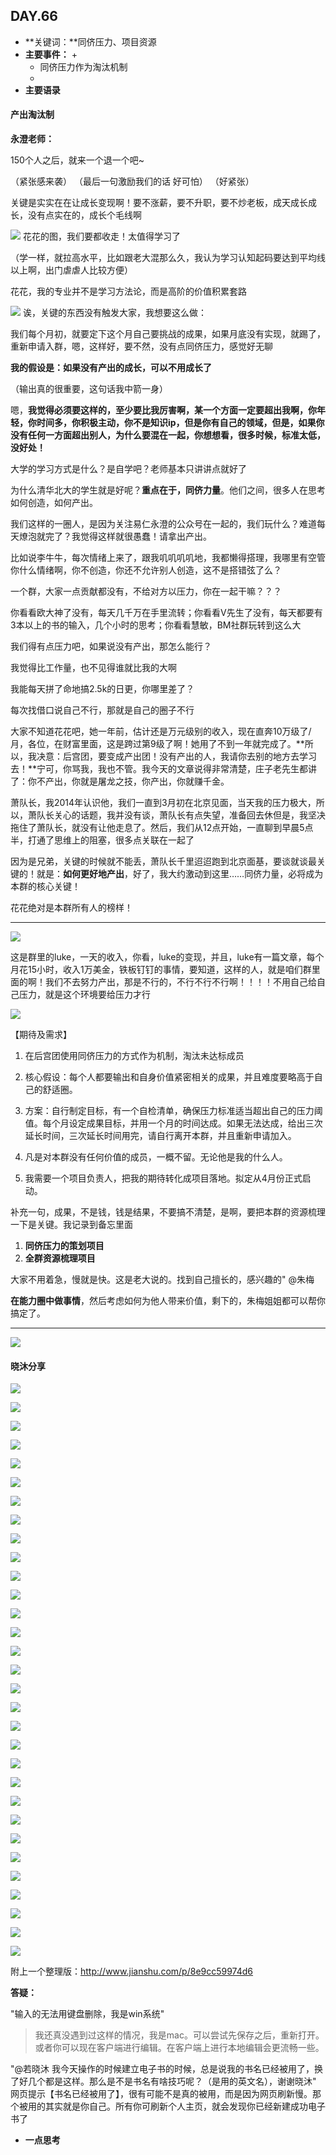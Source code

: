  ## DAY.66
+ **关键词：**同侪压力、项目资源
+ **主要事件：**
    + 
    + 同侪压力作为淘汰机制
    + 
+ **主要语录**

#### 产出淘汰制
**永澄老师：**

150个人之后，就来一个退一个吧~

（紧张感来袭）
（最后一句激励我们的话 好可怕）
（好紧张）

关键是实实在在让成长变现啊！要不涨薪，要不升职，要不炒老板，成天成长成长，没有点实在的，成长个毛线啊


![](./_image/1412dc65c12e7feb3f3b56da0d664ab.png)
花花的图，我们要都收走！太值得学习了

（学一样，就拉高水平，比如跟老大混那么久，我认为学习认知起码要达到平均线以上啊，出门虐虐人比较方便）

花花，我的专业并不是学习方法论，而是高阶的价值积累套路


![](./_image/414207099531896669.png)
诶，关键的东西没有触发大家，我想要这么做：

我们每个月初，就要定下这个月自己要挑战的成果，如果月底没有实现，就踢了，重新申请入群，嗯，这样好，要不然，没有点同侪压力，感觉好无聊

**我的假设是：如果没有产出的成长，可以不用成长了**

（输出真的很重要，这句话我中箭一身）

嗯，**我觉得必须要这样的，至少要比我厉害啊，某一个方面一定要超出我啊，你年轻，你时间多，你积极主动，你不是知识ip，但是你有自己的领域，但是，如果你没有任何一方面超出别人，为什么要混在一起，你想想看，很多时候，标准太低，没好处！**

大学的学习方式是什么？是自学吧？老师基本只讲讲点就好了

为什么清华北大的学生就是好呢？**重点在于，同侪力量**。他们之间，很多人在思考如何创造，如何产出。

我们这样的一圈人，是因为关注易仁永澄的公众号在一起的，我们玩什么？难道每天燎泡就完了？我觉得这样就很愚蠢！请拿出产出。

比如说李牛牛，每次情绪上来了，跟我叽叽叽叽地，我都懒得搭理，我哪里有空管你什么情绪啊，你不创造，你还不允许别人创造，这不是搭错弦了么？

一个群，大家一点贡献都没有，不给对方以压力，你在一起干嘛？？？

你看看欧大神了没有，每天几千万在手里流转；你看看V先生了没有，每天都要有3本以上的书的输入，几个小时的思考；你看看慧敏，BM社群玩转到这么大

我们得有点压力吧，如果说没有产出，那怎么能行？

我觉得比工作量，也不见得谁就比我的大啊

我能每天拼了命地搞2.5k的日更，你哪里差了？

每次找借口说自己不行，那就是自己的圈子不行

大家不知道花花吧，她一年前，估计还是万元级别的收入，现在直奔10万级了/月，各位，在财富里面，这是跨过第9级了啊！她用了不到一年就完成了。**所以，我决意：后宫团，要变成产出团！没有产出的人，我请你去别的地方去学习去！**宁可，你骂我，我也不管。我今天的文章说得非常清楚，庄子老先生都讲了：你不产出，你就是屠龙之技，你产出，你就赚千金。

萧队长，我2014年认识他，我们一直到3月初在北京见面，当天我的压力极大，所以，萧队长关心的话题，我并没有谈，萧队长有点失望，准备回去休但是，我坚决拖住了萧队长，就没有让他走息了。然后，我们从12点开始，一直聊到早晨5点半，打通了思维上的阻塞，很多点关联在一起了

因为是兄弟，关键的时候就不能丢，萧队长千里迢迢跑到北京面基，要谈就谈最关键的！就是：**如何更好地产出**，好了，我大约激动到这里……同侪力量，必将成为本群的核心关键！

花花绝对是本群所有人的榜样！

- - - - ------


![](./_image/7fb1359d32734c68e0247beb50d519a.jpg)

这是群里的luke，一天的收入，你看，luke的变现，并且，luke有一篇文章，每个月花15小时，收入1万美金，铁板钉钉的事情，要知道，这样的人，就是咱们群里面的啊！我们不去努力产出，那是不行的，不行不行不行啊！！！！不用自己给自己压力，就是这个环境要给压力才行


![](./_image/aae222495fa1c25b818834712582f09.jpg)

【期待及需求】

1. 在后宫团使用同侪压力的方式作为机制，淘汰未达标成员

2. 核心假设：每个人都要输出和自身价值紧密相关的成果，并且难度要略高于自己的舒适圈。

3. 方案：自行制定目标，有一个自检清单，确保压力标准适当超出自己的压力阈值。每个月设定成果目标，并用一个月的时间达成。如果无法达成，给出三次延长时间，三次延长时间用完，请自行离开本群，并且重新申请加入。

4. 凡是对本群没有任何价值的成员，一概不留。无论他是我的什么人。


5. 我需要一个项目负责人，把我的期待转化成项目落地。拟定从4月份正式启动。

补充一句，成果，不是钱，钱是结果，不要搞不清楚，是啊，要把本群的资源梳理一下是关键。我记录到备忘里面

1. **同侪压力的策划项目**
2. **全群资源梳理项目**

大家不用着急，慢就是快。这是老大说的。找到自己擅长的，感兴趣的"
@朱梅 

**在能力圈中做事情**，然后考虑如何为他人带来价值，剩下的，朱梅姐姐都可以帮你搞定了。

- - - - ----


![](./_image/580049057834555578.png)


#### 晓沐分享


![](./_image/618fdf36056bee6ab21efc8c5f69eb1.jpg)

![](./_image/365d8341590ef229b2f57ca18f9d83e.jpg)

![](./_image/018ee4626dc21dbcf07e6fea4459382.jpg)

![](./_image/0d03842360582c9df0d5d50fd8f0580.jpg)

![](./_image/cc0ba4a5d1287893e5ac73a23b2bcd7.jpg)

![](./_image/54544e0ff03c6e3eb97b5c6d03980ea.jpg)

![](./_image/21f2a166ac259090fa23b716b98cd32.jpg)

![](./_image/8575d4d0fe06f022bb0a540b75ba921.jpg)

![](./_image/75c325bb17b2cd3a7dd6ed012a9bc5c.jpg)

![](./_image/b0d24d54edf5efc16a5880dea5b68ed.jpg)

![](./_image/24bd58d4ccf1c36be83f7bef03d7650.jpg)

![](./_image/650f48127a7d87221b61ba65edb4c2b.jpg)

![](./_image/33e7e22a4cd63070679a016cddba31d.jpg)

![](./_image/00b2e7439aae2da69cb116973c53923.jpg)

![](./_image/f415e29a1ea67572bb8317043d90d50.jpg)

![](./_image/ee93bcdfb5996de1b9e12ce44efb4a9.jpg)

![](./_image/5548dd6ee77ce596fcf478a041203a5.jpg)

![](./_image/8069a08d6a31380411a43fdeed6a584.jpg)

![](./_image/dd8c4a7078ce2c1739b50567d0d6cbb.jpg)

![](./_image/a8034ac5220ef0b845b9a6fa3786a46.jpg)

![](./_image/45948b743113cfd49c2b03b5e9db84f.jpg)

![](./_image/a442f83b4c832bd75f3efe6e706743c.jpg)

![](./_image/ad5304a2ce8391fea9d5a9e17aad98e.jpg)

![](./_image/faba9caa649147145eedb8d37b57895.jpg)

![](./_image/4efc9ea253888a804dcc2f4fa41cd39.jpg)

![](./_image/918401b61782367fc52bf0641c85933.jpg)

![](./_image/9102f71d3e484ccbd0b7d73b80e8576.jpg)

![](./_image/7703a78bd51fa10ba030379bfeb2d53.jpg)

![](./_image/3e3b469ea221d190520fad62caa913b.jpg)

![](./_image/6add2fc90f35c1708fc5113ad94a76b.jpg)

![](./_image/bb5ec0781a85f06a38cb62dae5c886b.jpg)


附上一个整理版：http://www.jianshu.com/p/8e9cc59974d6

**答疑：**

"输入的无法用键盘删除，我是win系统"

>  我还真没遇到过这样的情况，我是mac。可以尝试先保存之后，重新打开。或者你可以现在客户端进行编辑。在客户端上进行本地编辑会更流畅一些。


"@若晓沐 我今天操作的时候建立电子书的时候，总是说我的书名已经被用了，换了好几个都是这样。那么是不是书名有啥技巧呢？（是用的英文名），谢谢晓沐"
 网页提示【书名已经被用了】，很有可能不是真的被用，而是因为网页刷新慢。那个被用的其实就是你自己。所有你可刷新个人主页，就会发现你已经新建成功电子书了

+ **一点思考**